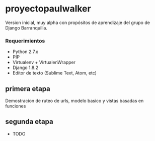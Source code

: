# proyectopaulwalker
Version inicial, muy alpha con propósitos de aprendizaje del grupo de Django Barranquilla.

### Requerimientos

 * Python 2.7.x
 * PIP
 * Virtualenv + VirtualenWrapper
 * Django 1.8.2
 * Editor de texto (Sublime Text, Atom, etc)

## primera etapa
Demostracion de ruteo de urls, modelo basico y vistas basadas en funciones

## segunda etapa
- TODO
